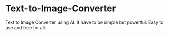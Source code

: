 # Text-to-Image-Converter
Text to Image Converter using AI. It have to be simple but powerful. Easy to use and free for all.
